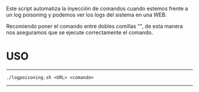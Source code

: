 Este script automatiza la inyección de comandos cuando estemos frente a un log poisoning y podemos ver los logs del sistema en una WEB.

Recomiendo poner el comando entre dobles comillas "", de esta manera nos aseguramos que se ejecute correctamente el comando.

# USO

----
```
./logpoisoning.sh <URL> <comando>
```
---

